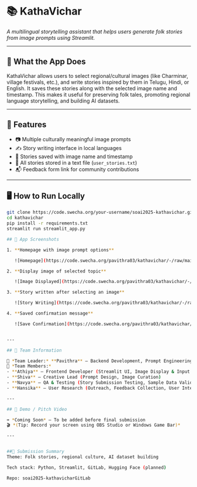 # 📚 KathaVichar

_A multilingual storytelling assistant that helps users generate folk stories from image prompts using Streamlit._

---

## 🧩 What the App Does

KathaVichar allows users to select regional/cultural images (like Charminar, village festivals, etc.), and write stories inspired by them in Telugu, Hindi, or English. It saves these stories along with the selected image name and timestamp. This makes it useful for preserving folk tales, promoting regional language storytelling, and building AI datasets.

---

## 🚀 Features

- 📷 Multiple culturally meaningful image prompts
- ✍️ Story writing interface in local languages
- 💾 Stories saved with image name and timestamp
- 📄 All stories stored in a text file (`user_stories.txt`)
- 📬 Feedback form link for community contributions

---

## 🖥️ How to Run Locally

```bash
git clone https://code.swecha.org/your-username/soai2025-kathavichar.git
cd kathavichar
pip install -r requirements.txt
streamlit run streamlit_app.py

## 📸 App Screenshots

1. **Homepage with image prompt options**

   ![Homepage](https://code.swecha.org/pavithra03/kathavichar/-/raw/main/kathavichar_image_options.jpg)

2. **Display image of selected topic**

   ![Image Displayed](https://code.swecha.org/pavithra03/kathavichar/-/raw/main/kathavichar_image.jpg)

3. **Story written after selecting an image**

   ![Story Writing](https://code.swecha.org/pavithra03/kathavichar/-/raw/main/kathavichar_story_written.jpg)

4. **Saved confirmation message**

   ![Save Confirmation](https://code.swecha.org/pavithra03/kathavichar/-/raw/main/kathavichar_save_success.jpg)


---

## 🤝 Team Information

👤 *Team Leader:* **Pavithra** — Backend Development, Prompt Engineering, Hugging Face API Integration  
👥 *Team Members:*
- **Athiya** — Frontend Developer (Streamlit UI, Image Display & Input Handling)  
- **Shiva** — Creative Lead (Prompt Design, Image Curation)  
- **Navya** — QA & Testing (Story Submission Testing, Sample Data Validation)  
- **Hansika** — User Research (Outreach, Feedback Collection, User Interviews)

---

## 🎥 Demo / Pitch Video

➡️ *Coming Soon* — To be added before final submission  
🎬 *(Tip: Record your screen using OBS Studio or Windows Game Bar)*

---


##🏁 Submission Summary
Theme: Folk stories, regional culture, AI dataset building

Tech stack: Python, Streamlit, GitLab, Hugging Face (planned)

Repo: soai2025-kathavicharGitLab


